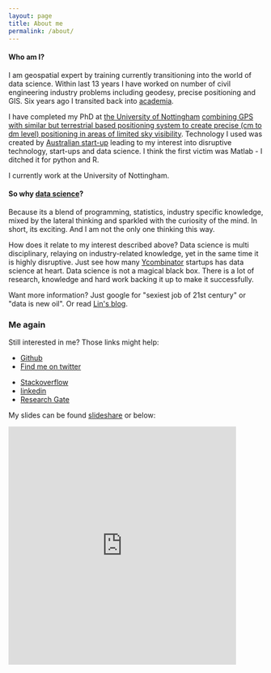 ```yaml
---
layout: page
title: About me
permalink: /about/
---
```


#### Who am I?

I am geospatial expert by training currently transitioning into the world of data science. Within last 13 years I have worked on number of civil engineering industry problems including geodesy, precise positioning and GIS. Six years ago I transited back into [academia](http://www.researchgate.net/profile/Lukasz_Bonenberg). 

I have completed my PhD at [the University of Nottingham](http://www.nottingham.ac.uk/) [combining GPS with similar but terrestrial based positioning system to create precise (cm to dm level) positioning in areas of limited sky visibility](http://www.researchgate.net/publication/264858490_Closely-coupled_Integration_of_Locata_and_GPS_for_Engineering_Applications). Technology I used was created by [Australian start-up](http://www.locata.com/technology/locata-tech-explained/how-is-locata-like-gps/) leading to my interest into disruptive technology, start-ups and data science. I think the first victim was Matlab - I ditched it for python and R.

I currently work at the University of Nottingham.

#### So why [data science](https://en.wikipedia.org/wiki/Data_science)?

Because its a blend of programming, statistics, industry specific knowledge, mixed by the lateral thinking and sparkled with the curiosity of the mind. In short, its exciting. And I am not the only one thinking this way. 

How does it relate to my interest described above? Data science is multi disciplinary, relaying on industry-related knowledge, yet in the same time it is highly disruptive. Just see how many [Ycombinator](https://www.ycombinator.com/) startups has data science at heart.
Data science is not a magical black box. There is a lot of research, knowledge and hard work backing it up to make it successfully.

Want more information? Just google for "sexiest job of 21st century" or "data is new oil". Or read [Lin's blog](http://linbug.github.io).


### Me again

Still interested in me? Those links might help:

* [Github](https://github.com/DfAC/)
* <a href="https://twitter.com/LKBLab" class="twitter-follow-button" data-show-count="false" data-size="large">Find me on twitter</a>
<script>!function(d,s,id){var js,fjs=d.getElementsByTagName(s)[0];if(!d.getElementById(id)){js=d.createElement(s);js.id=id;js.src="//platform.twitter.com/widgets.js";fjs.parentNode.insertBefore(js,fjs);}}(document,"script","twitter-wjs");</script>
* [Stackoverflow](http://stackoverflow.com/users/3126969/dfac)
* [linkedin](https://uk.linkedin.com/in/lukaszbonenberg)
* [Research Gate](https://www.researchgate.net/profile/Lukasz_Bonenberg)

My slides can be found [slideshare](http://www.slideshare.net/LukaszKosmaBonenberg) or below:

<iframe src="http://www.slideshare.net/LukaszKosmaBonenberg/slideshelf" width="450px" height="470px" frameborder="0" marginwidth="0" marginheight="0" scrolling="no" style="border:none;" allowfullscreen webkitallowfullscreen mozallowfullscreen></iframe>

